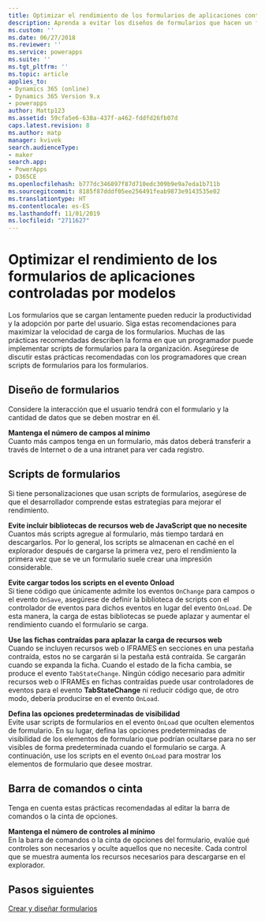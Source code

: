 ```yaml
---
title: Optimizar el rendimiento de los formularios de aplicaciones controladas por modelos en PowerApps | MicrosoftDocs
description: Aprenda a evitar los diseños de formularios que hacen un formulario se cargue lentamente
ms.custom: ''
ms.date: 06/27/2018
ms.reviewer: ''
ms.service: powerapps
ms.suite: ''
ms.tgt_pltfrm: ''
ms.topic: article
applies_to:
- Dynamics 365 (online)
- Dynamics 365 Version 9.x
- powerapps
author: Mattp123
ms.assetid: 59cfa5e6-638a-437f-a462-fddfd26fb07d
caps.latest.revision: 8
ms.author: matp
manager: kvivek
search.audienceType:
- maker
search.app:
- PowerApps
- D365CE
ms.openlocfilehash: b777dc346897f87d710edc309b9e9a7eda1b711b
ms.sourcegitcommit: 8185f87dddf05ee256491feab9873e9143535e02
ms.translationtype: HT
ms.contentlocale: es-ES
ms.lasthandoff: 11/01/2019
ms.locfileid: "2711627"
---
```

# <a name="optimize-model-driven-app-form-performance"></a>Optimizar el rendimiento de los formularios de aplicaciones controladas por modelos

Los formularios que se cargan lentamente pueden reducir la productividad y la adopción por parte del usuario. Siga estas recomendaciones para maximizar la velocidad de carga de los formularios. Muchas de las prácticas recomendadas describen la forma en que un programador puede implementar scripts de formularios para la organización. Asegúrese de discutir estas prácticas recomendadas con los programadores que crean scripts de formularios para los formularios.  
  
<a name="BKMK_FormDesign"></a>   
## <a name="form-design"></a>Diseño de formularios  
 Considere la interacción que el usuario tendrá con el formulario y la cantidad de datos que se deben mostrar en él.  
  
 **Mantenga el número de campos al mínimo**  
 Cuanto más campos tenga en un formulario, más datos deberá transferir a través de Internet o de a una intranet para ver cada registro.  
  
<a name="BKMK_FormScripts"></a>   
## <a name="form-scripts"></a>Scripts de formularios  
 Si tiene personalizaciones que usan scripts de formularios, asegúrese de que el desarrollador comprende estas estrategias para mejorar el rendimiento.  
  
 **Evite incluir bibliotecas de recursos web de JavaScript que no necesite**  
 Cuantos más scripts agregue al formulario, más tiempo tardará en descargarlos. Por lo general, los scripts se almacenan en caché en el explorador después de cargarse la primera vez, pero el rendimiento la primera vez que se ve un formulario suele crear una impresión considerable.  
  
 **Evite cargar todos los scripts en el evento Onload**  
 Si tiene código que únicamente admite los eventos `OnChange` para campos o el evento `OnSave`, asegúrese de definir la biblioteca de scripts con el controlador de eventos para dichos eventos en lugar del evento `OnLoad`. De esta manera, la carga de estas bibliotecas se puede aplazar y aumentar el rendimiento cuando el formulario se carga.  
  
 **Use las fichas contraídas para aplazar la carga de recursos web**  
 Cuando se incluyen recursos web o IFRAMES en secciones en una pestaña contraída, estos no se cargarán si la pestaña está contraída. Se cargarán cuando se expanda la ficha. Cuando el estado de la ficha cambia, se produce el evento `TabStateChange`. Ningún código necesario para admitir recursos web o IFRAMEs en fichas contraídas puede usar controladores de eventos para el evento **TabStateChange** ni reducir código que, de otro modo, debería producirse en el evento `OnLoad`.  
  
 **Defina las opciones predeterminadas de visibilidad**  
 Evite usar scripts de formularios en el evento `OnLoad` que oculten elementos de formulario. En su lugar, defina las opciones predeterminadas de visibilidad de los elementos de formulario que podrían ocultarse para no ser visibles de forma predeterminada cuando el formulario se carga. A continuación, use los scripts en el evento `OnLoad` para mostrar los elementos de formulario que desee mostrar.  
  
<a name="BKMK_CommandBar"></a>   
## <a name="command-bar-or-ribbon"></a>Barra de comandos o cinta  
 Tenga en cuenta estas prácticas recomendadas al editar la barra de comandos o la cinta de opciones.  
  
 **Mantenga el número de controles al mínimo**  
 En la barra de comandos o la cinta de opciones del formulario, evalúe qué controles son necesarios y oculte aquellos que no necesite. Cada control que se muestra aumenta los recursos necesarios para descargarse en el explorador.  
  
## <a name="next-steps"></a>Pasos siguientes  
 [Crear y diseñar formularios](create-design-forms.md)    
    
 
